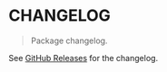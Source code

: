 # CHANGELOG

> Package changelog.

See [GitHub Releases](https://github.com/stdlib-js/string-num2words/releases) for the changelog.